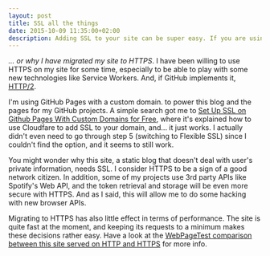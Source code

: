 ```yaml
---
layout: post
title: SSL all the things
date: 2015-10-09 11:35:00+02:00
description: Adding SSL to your site can be super easy. If you are using GitHub Pages with a custom domain, read this.
---
```

_... or why I have migrated my site to HTTPS_. I have been willing to use HTTPS on my site for some time, especially to be able to play with some new technologies like Service Workers. And, if GitHub implements it, [HTTP/2](https://en.wikipedia.org/wiki/HTTP/2#Encryption).

I'm using GitHub Pages with a custom domain. to power this blog and the pages for my GitHub projects. A simple search got me to [Set Up SSL on Github Pages With Custom Domains for Free](https://sheharyar.me/blog/free-ssl-for-github-pages-with-custom-domains/), where it's explained how to use Cloudfare to add SSL to your domain, and... it just works. I actually didn't even need to go through step 5 (switching to Flexible SSL) since I couldn't find the option, and it seems to still work.

You might wonder why this site, a static blog that doesn't deal with user's private information, needs SSL. I consider HTTPS to be a sign of a good network citizen. In addition, some of my projects use 3rd party APIs like Spotify's Web API, and the token retrieval and storage will be even more secure with HTTPS. And as I said, this will allow me to do some hacking with new browser APIs.

Migrating to HTTPS has also little effect in terms of performance. The site is quite fast at the moment, and keeping its requests to a minimum makes these decisions rather easy. Have a look at the [WebPageTest comparison between this site served on HTTP and HTTPS](http://www.webpagetest.org/video/compare.php?tests=151009_JQ_F73,151009_JT_F76) for more info.
